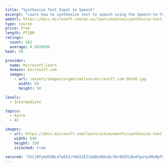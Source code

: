 ```yaml
---
title: "Synthesize Text Input to Speech"
excerpt: "Learn how to synthesize text to speech using the Speech-to-Text service."
webUrl: https://docs.microsoft.com/en-us/learn/modules/synthesize-text-input-speech/
type: course
price: Free
length: PT18M
ratings:
  count: 262
  average: 4.5839696
heat: 50

provider:
  name: Microsoft Learn
  domain: microsoft.com
  images:
    - url: /assets/images/organizations/microsoft.com-50x50.jpg
      width: 50
      height: 50

levels:
  - Intermediate

topics:
  - Azure
  - AI

images:
  - url: https://docs.microsoft.com/learn/achievements/synthesize-text-input-speech-social.png
    width: 640
    height: 320
    isCached: true

secured: "ChCjRPymdIGNL47wEX2/VOGX1EZibADLKNXuB/36r85O7LQndfpe+p1MuMpF8Kh6rSm1bAhPGfExRTMfrixrLH1rbTA6E01jlE2o10urkaJMOpa7ovbaun9qKzT1brGu0K/pkZgck6Rnwdej/JTILqUjgVDiaJyUUQyd0UnwRmOBSIVPXW5IRchZPRisPKLTx+UNCFio+i4Un/HVU8xEN4b74IJlBAg0i8FEQ23RrhEGP3qfwJfRaVHSynvfcmQdl4aqCKbsQGbHbnFmcbnVxqm+NKCD+sJE1ElGof9jXW7IZao4PEtoKlzdkPW0B73MeCBfRUw/3KgJ8U4fZU4YYdXVaft5khMIYNAeStWDSdi+RzDUp9eJTb5eTBgCWl3gTPfoZAzALhFZG5GVUsIFPwwbigso8BWkRhoT3MMMKw0=;tdtMTO8E8NZPp32KLeUF0g=="
---
```


